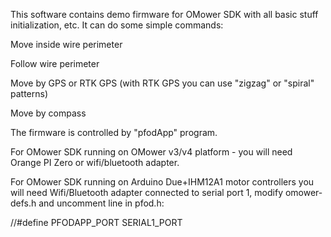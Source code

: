 This software contains demo firmware for OMower SDK with all basic stuff initialization, etc. It can do some simple commands:

Move inside wire perimeter

Follow wire perimeter

Move by GPS or RTK GPS (with RTK GPS you can use "zigzag" or "spiral" patterns)

Move by compass


The firmware is controlled by "pfodApp" program.

For OMower SDK running on OMower v3/v4 platform - you will need Orange PI Zero or wifi/bluetooth adapter.

For OMower SDK running on Arduino Due+IHM12A1 motor controllers you will need Wifi/Bluetooth adapter connected to serial port 1, modify omower-defs.h and uncomment line in pfod.h:

//#define PFODAPP_PORT SERIAL1_PORT 

